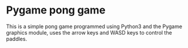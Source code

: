 # Pygame pong game
This is a simple pong game programmed using Python3 and the Pygame graphics module, uses the arrow keys and WASD keys to control the paddles.
